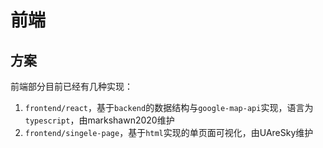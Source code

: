 # 前端

## 方案

前端部分目前已经有几种实现：

1. `frontend/react`，基于`backend`的数据结构与`google-map-api`实现，语言为`typescript`，由markshawn2020维护
2. `frontend/singele-page`，基于`html`实现的单页面可视化，由UAreSky维护